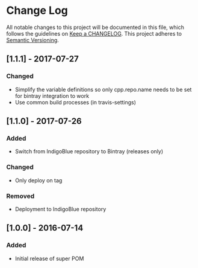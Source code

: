 # Change Log
All notable changes to this project will be documented in this file, which follows the guidelines
on [Keep a CHANGELOG](http://keepachangelog.com/). This project adheres to
[Semantic Versioning](http://semver.org/).

## [1.1.1] - 2017-07-27

### Changed

- Simplify the variable definitions so only cpp.repo.name needs to be set for bintray integration to work
- Use common build processes (in travis-settings)

## [1.1.0] - 2017-07-26

### Added

- Switch from IndigoBlue repository to Bintray (releases only)

### Changed

- Only deploy on tag

### Removed

- Deployment to IndigoBlue repository

## [1.0.0] - 2016-07-14

### Added

- Initial release of super POM
